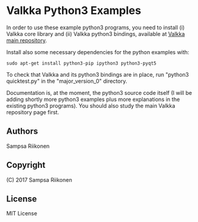 # Valkka Python3 Examples
In order to use these example python3 programs, you need to install (i) Valkka core library and (ii) Valkka python3 bindings, available at [Valkka main repository](https://github.com/elsampsa/valkka-core).

Install also some necessary dependencies for the python examples with:

    sudo apt-get install python3-pip ipython3 python3-pyqt5
    
To check that Valkka and its python3 bindings are in place, run "python3 quicktest.py" in the "major_version_0" directory.

Documentation is, at the moment, the python3 source code itself (I will be adding shortly more python3 examples plus more explanations in the existing python3 programs).  You should also study the main Valkka repository page first.

## Authors
Sampsa Riikonen

## Copyright
(C) 2017 Sampsa Riikonen

## License
MIT License
